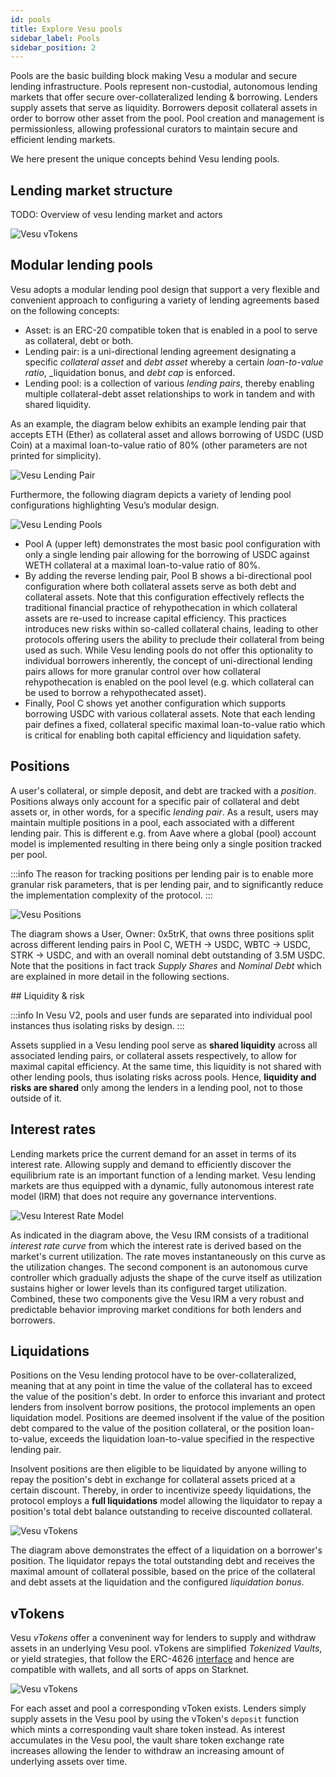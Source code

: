 ```yaml
---
id: pools
title: Explore Vesu pools
sidebar_label: Pools
sidebar_position: 2
---
```


Pools are the basic building block making Vesu a modular and secure lending infrastructure. Pools represent non-custodial, autonomous lending markets that offer secure over-collateralized lending & borrowing. Lenders supply assets that serve as liquidity. Borrowers deposit collateral assets in order to borrow other asset from the pool. Pool creation and management is permissionless, allowing professional curators to maintain secure and efficient lending markets.

We here present the unique concepts behind Vesu lending pools.

## Lending market structure

TODO: Overview of vesu lending market and actors

![Vesu vTokens](./images/markets.png)

## Modular lending pools

Vesu adopts a modular lending pool design that support a very flexible and convenient approach to configuring a variety of lending agreements based on the following concepts:

- Asset: is an ERC-20 compatible token that is enabled in a pool to serve as collateral, debt or both.
- Lending pair: is a uni-directional lending agreement designating a specific _collateral asset_ and _debt asset_ whereby a certain _loan-to-value ratio_, _liquidation bonus, and _debt cap_ is enforced.
- Lending pool: is a collection of various _lending pairs_, thereby enabling multiple collateral-debt asset relationships to work in tandem and with shared liquidity.

As an example, the diagram below exhibits an example lending pair that accepts ETH (Ether) as collateral asset and allows borrowing of USDC (USD Coin) at a maximal loan-to-value ratio of 80% (other parameters are not printed for simplicity).

![Vesu Lending Pair](./images/lending-pair.png)

Furthermore, the following diagram depicts a variety of lending pool configurations highlighting Vesu’s modular design.

![Vesu Lending Pools](./images/lending-pool.png)

- Pool A (upper left) demonstrates the most basic pool configuration with only a single lending pair allowing for the borrowing of USDC against WETH collateral at a maximal loan-to-value ratio of 80%.
- By adding the reverse lending pair, Pool B shows a bi-directional pool configuration where both collateral assets serve as both debt and collateral assets. Note that this configuration effectively reflects the traditional financial practice of rehypothecation in which collateral assets are re-used to increase capital efficiency. This practices introduces new risks within so-called collateral chains, leading to other protocols offering users the ability to preclude their collateral from being used as such. While Vesu lending pools do not offer this optionality to individual borrowers inherently, the concept of uni-directional lending pairs allows for more granular control over how collateral rehypothecation is enabled on the pool level (e.g. which collateral can be used to borrow a rehypothecated asset).
- Finally, Pool C shows yet another configuration which supports borrowing USDC with various collateral assets. Note that each lending pair defines a fixed, collateral specific maximal loan-to-value ratio which is critical for enabling both capital efficiency and liquidation safety.

## Positions

A user's collateral, or simple deposit, and debt are tracked with a _position_. Positions always only account for a specific pair of collateral and debt assets or, in other words, for a specific _lending pair_. As a result, users may maintain multiple positions in a pool, each associated with a different lending pair. This is different e.g. from Aave where a global (pool) account model is implemented resulting in there being only a single position tracked per pool. 

:::info
The reason for tracking positions per lending pair is to enable more granular risk parameters, that is per lending pair, and to significantly reduce the implementation complexity of the protocol.
:::

![Vesu Positions](./images/positions.png)

The diagram shows a User, Owner: 0x5trK, that owns three positions split across different lending pairs in Pool C, WETH → USDC, WBTC → USDC, STRK → USDC, and with an overall nominal debt outstanding of 3.5M USDC. Note that the positions in fact track _Supply Shares_ and _Nominal Debt_ which are explained in more detail in the following sections.

## Liquidity & risk

:::info
In Vesu V2, pools and user funds are separated into individual pool instances thus isolating risks by design.
:::

Assets supplied in a Vesu lending pool serve as __shared liquidity__ across all associated lending pairs, or collateral assets respectively, to allow for maximal capital efficiency. At the same time, this liquidity is not shared with other lending pools, thus isolating risks across pools. Hence, **liquidity and risks are shared** only among the lenders in a lending pool, not to those outside of it.

## Interest rates

Lending markets price the current demand for an asset in terms of its interest rate. Allowing supply and demand to efficiently discover the equilibrium rate is an important function of a lending market. Vesu lending markets are thus equipped with a dynamic, fully autonomous interest rate model (IRM) that does not require any governance interventions. 

![Vesu Interest Rate Model](./images/adaptive-irm.png)

As indicated in the diagram above, the Vesu IRM consists of a traditional _interest rate curve_ from which the interest rate is derived based on the market's current utilization. The rate moves instantaneously on this curve as the utilization changes. The second component is an autonomous curve controller which gradually adjusts the shape of the curve itself as utilization sustains higher or lower levels than its configured target utilization. Combined, these two components give the Vesu IRM a very robust and predictable behavior improving market conditions for both lenders and borrowers.

## Liquidations

Positions on the Vesu lending protocol have to be over-collateralized, meaning that at any point in time the value of the collateral has to exceed the value of the position's debt. In order to enforce this invariant and protect lenders from insolvent borrow positions, the protocol implements an open liquidation model. Positions are deemed insolvent if the value of the position debt compared to the value of the position collateral, or the position loan-to-value, exceeds the liquidation loan-to-value specified in the respective lending pair. 

Insolvent positions are then eligible to be liquidated by anyone willing to repay the position's debt in exchange for collateral assets priced at a certain discount. Thereby, in order to incentivize speedy liquidations, the protocol employs a __full liquidations__ model allowing the liquidator to repay a position's total debt balance outstanding to receive discounted collateral. 

![Vesu vTokens](./images/liquidation.png)

The diagram above demonstrates the effect of a liquidation on a borrower's position. The liquidator repays the total outstanding debt and receives the maximal amount of collateral possible, based on the price of the collateral and debt assets at the liquidation and the configured _liquidation bonus_.

## vTokens

Vesu _vTokens_ offer a conveninent way for lenders to supply and withdraw assets in an underlying Vesu pool. vTokens are simplified _Tokenized Vaults_, or yield strategies, that follow the ERC-4626 [interface](https://github.com/starknet-io/SNIPs/blob/main/SNIPS/snip-22.md) and hence are compatible with wallets, and all sorts of apps on Starknet.

![Vesu vTokens](./images/vToken.png)

For each asset and pool a corresponding vToken exists. Lenders simply supply assets in the Vesu pool by using the vToken's `deposit` function which mints a corresponding vault share token instead. As interest accumulates in the Vesu pool, the vault share token exchange rate increases allowing the lender to withdraw an increasing amount of underlying assets over time.